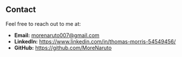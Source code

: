 ## Contact
Feel free to reach out to me at:
- **Email:** morenaruto007@gmail.com
- **LinkedIn:** https://www.linkedin.com/in/thomas-morris-54549456/
- **GitHub:** https://github.com/MoreNaruto
